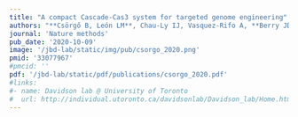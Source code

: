 ```yaml
---
title: "A compact Cascade-Cas3 system for targeted genome engineering"
authors: "**Csörgő B, León LM**, Chau-Ly IJ, Vasquez-Rifo A, **Berry JD, Mahendra C**, Crawford ED, Lewis JD, **Bondy-Denomy J.**"
journal: 'Nature methods'
pub_date: '2020-10-09'
image: '/jbd-lab/static/img/pub/csorgo_2020.png'
pmid: '33077967'
#pmcid: ''
pdf: '/jbd-lab/static/pdf/publications/csorgo_2020.pdf'
#links:
#- name: Davidson lab @ University of Toronto
#  url: http://individual.utoronto.ca/davidsonlab/Davidson_lab/Home.html
---
```

